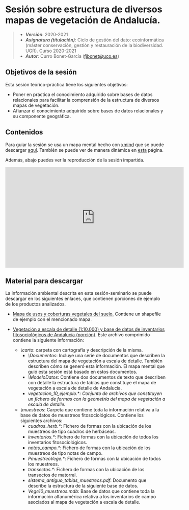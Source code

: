 # Sesión sobre estructura de diversos mapas de vegetación de Andalucía.


> + **_Versión_**: 2020-2021
> + **_Asignatura (titulación)_**: Ciclo de gestión del dato: ecoinformática (máster conservación, gestión y restauración de la biodiversidad. UGR). Curso 2020-2021
> + **_Autor_**: Curro Bonet-García (fjbonet@uco.es)



## Objetivos de la sesión
Esta sesión teórico-práctica tiene los siguientes objetivos:
+ Poner en práctica el conocimiento adquirido sobre bases de datos relacionales para facilitar la comprensión de la estructura de diversos mapas de vegetación.
+ Afianzar el conocimiento adquirido sobre bases de datos relacionales y su componente geográfica.



## Contenidos

Para guiar la sesión se usa un mapa mental hecho con [xmind](https://www.xmind.net/) que se puede descargar [aquí](https://github.com/aprendiendo-cosas/vege_rediam_ecoinf_ugr/raw/2020-2021/presentacion/mapas_vegetacion_REDIAM.xmind). También se puede ver de manera dinámica en [esta](https://aprendiendo-cosas.github.io/vege_rediam_ecoinf_ugr/presentacion/mapas_vegetacion_rediam.html) página. 



Además, abajo puedes ver la reproducción de la sesión impartida.

<iframe width="560" height="315" src="https://www.youtube.com/embed/uZdhpEAQ9Yg" title="YouTube video player" frameborder="0" allow="accelerometer; autoplay; clipboard-write; encrypted-media; gyroscope; picture-in-picture" allowfullscreen></iframe>



## Material para descargar

La información ambiental descrita en esta sesión-seminario se puede descargar en los siguientes enlaces, que contienen porciones de ejemplo de los productos analizados.
+ [Mapa de usos y coberturas vegetales del suelo.](https://github.com/aprendiendo-cosas/vege_rediam_ecoinf_ugr/raw/2020-2021/geoinfo/mucva25.zip) Contiene un shapefile de ejemplo con el mencionado mapa.

+ [Vegetación a escala de detalle (1:10.000) y base de datos de inventarios fitosociológicos de Andalucía (porción)](https://github.com/aprendiendo-cosas/vege_rediam_ecoinf_ugr/raw/2020-2021/geoinfo/vege10_total.zip). Este archivo comprimido contiene la siguiente información:

  + *\carto*: carpeta con cartografía y descripción de la misma.
    + *\Documentos*: Incluye una serie de documentos que describen la estructura del mapa de vegetación a escala de detalle. También describen cómo se generó esta información. El mapa mental que guió esta sesión está basado en estos documentos.
    + *\ModeloDatos*: Contiene dos documentos de texto que describen con detalle la estructura de tablas que constituye el mapa de vegetación a escala de detalle de Andalucía.
    + *vegetacion_10_ejemplo.*\**: Conjunto de archivos que constituyen un fichero de formas con la geometría del mapa de vegetación a escala de detalle.*
  + *\muestreos*: Carpeta que contiene toda la información relativa a la base de datos de muestreos fitosociológicos. Contiene los siguientes archivos:
    + *cuadros_herb.\**: Fichero de formas con la ubicación de los muestreos de tipo cuadros de herbáceas.
    + *inventarios.\**: Fichero de formas con la ubicación de todos los inventarios fitosociológicos.
    + *notas_campo.\**: Fichero de formas con la ubicación de los muestreos de tipo notas de campo.
    + *PmuestreoVege.\**: Fichero de formas con la ubicación de todos los muestreos.
    + *transectos.\**: Fichero de formas con la ubicación de los transectos de matorral.
    + *sistema_antiguo_tablas_muestreos.pdf*: Documento que describe la estructura de la siguiente base de datos.
    + *Vege10_muestreos.mdb*: Base de datos que contiene toda la información alfanumérica relativa a los inventarios de campo asociados al mapa de vegetación a escala de detalle. 

  

